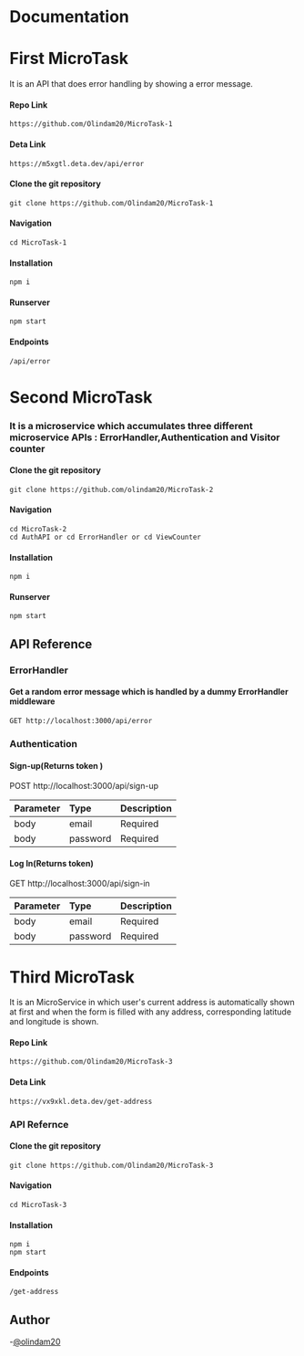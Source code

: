 # Documentation
# First MicroTask
It is an API that does error handling by showing a error message.

#### Repo Link
    https://github.com/Olindam20/MicroTask-1

#### Deta Link
    https://m5xgtl.deta.dev/api/error

#### Clone the git repository
    git clone https://github.com/Olindam20/MicroTask-1

#### Navigation
    cd MicroTask-1 

#### Installation
    npm i

#### Runserver
    npm start


#### Endpoints
    /api/error


# Second MicroTask
### It is a microservice which accumulates three different microservice APIs : ErrorHandler,Authentication and Visitor counter


#### Clone the git repository
    git clone https://github.com/olindam20/MicroTask-2

#### Navigation
    cd MicroTask-2
    cd AuthAPI or cd ErrorHandler or cd ViewCounter

#### Installation
    npm i

#### Runserver
    npm start

## API Reference

### ErrorHandler

#### Get a random error message which is handled by a dummy ErrorHandler middleware
    
    GET http://localhost:3000/api/error

### Authentication

#### Sign-up(Returns token )

  POST http://localhost:3000/api/sign-up


| Parameter | Type     | Description                |
| :-------- | :------- | :------------------------- |
| body | email | Required|
| body | password | Required|


#### Log In(Returns token)

  GET http://localhost:3000/api/sign-in


| Parameter | Type     | Description                |
| :-------- | :------- | :------------------------- |
| body | email | Required|
| body | password | Required|



# Third MicroTask
It is an MicroService in which user's current address is automatically shown at first and when the form is filled with any address, corresponding latitude and longitude is shown.

#### Repo Link
    https://github.com/Olindam20/MicroTask-3

#### Deta Link
    https://vx9xkl.deta.dev/get-address


### API Refernce

#### Clone the git repository
    git clone https://github.com/Olindam20/MicroTask-3

#### Navigation
    cd MicroTask-3  

#### Installation
    npm i
    npm start


#### Endpoints
    /get-address
 
## Author
-[@olindam20](https://github.com/Olindam20)
